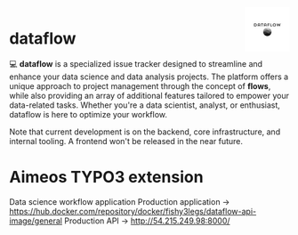 <img src="./static/logo_size.jpg" alt="Aimeos logo" title="Aimeos" align="right" height="80" />

# dataflow

:computer: **dataflow** is a specialized issue tracker designed to streamline and enhance your data science and data analysis projects. The platform offers a unique approach to project management through the concept of **flows**, while also providing an array of additional features tailored to empower your data-related tasks. Whether you're a data scientist, analyst, or enthusiast, dataflow is here to optimize your workflow.

Note that current development is on the backend, core infrastructure, and internal tooling. A frontend won't be released in the near future. 



# Aimeos TYPO3 extension



Data science workflow application
Production application -> https://hub.docker.com/repository/docker/fishy3legs/dataflow-api-image/general
Production API -> http://54.215.249.98:8000/